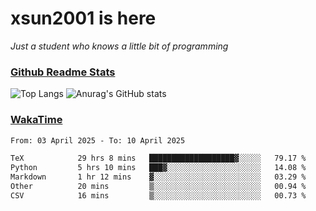 # xsun2001 is here

*Just a student who knows a little bit of programming*

### [Github Readme Stats](https://github.com/anuraghazra/github-readme-stats)

![Top Langs](https://github-readme-stats.vercel.app/api/top-langs/?username=xsun2001&layout=compact&theme=radical) ![Anurag's GitHub stats](https://github-readme-stats.vercel.app/api?username=xsun2001&show_icons=true&theme=radical)

### [WakaTime](https://wakatime.com)

<!--START_SECTION:waka-->

```txt
From: 03 April 2025 - To: 10 April 2025

TeX            29 hrs 8 mins   ███████████████████▓░░░░░   79.17 %
Python         5 hrs 10 mins   ███▓░░░░░░░░░░░░░░░░░░░░░   14.08 %
Markdown       1 hr 12 mins    ▓░░░░░░░░░░░░░░░░░░░░░░░░   03.29 %
Other          20 mins         ▒░░░░░░░░░░░░░░░░░░░░░░░░   00.94 %
CSV            16 mins         ▒░░░░░░░░░░░░░░░░░░░░░░░░   00.73 %
```

<!--END_SECTION:waka-->
